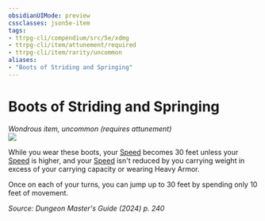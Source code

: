 ```yaml
---
obsidianUIMode: preview
cssclasses: json5e-item
tags:
- ttrpg-cli/compendium/src/5e/xdmg
- ttrpg-cli/item/attunement/required
- ttrpg-cli/item/rarity/uncommon
aliases: 
- "Boots of Striding and Springing"
---
```

# Boots of Striding and Springing
*Wondrous item, uncommon (requires attunement)*  
![](2-Mechanics/CLI/items/img/boots-of-striding-and-springing.webp#right)


While you wear these boots, your [Speed](2-Mechanics/CLI/rules/variant-rules/speed-xphb.md) becomes 30 feet unless your [Speed](2-Mechanics/CLI/rules/variant-rules/speed-xphb.md) is higher, and your [Speed](2-Mechanics/CLI/rules/variant-rules/speed-xphb.md) isn't reduced by you carrying weight in excess of your carrying capacity or wearing Heavy Armor.

Once on each of your turns, you can jump up to 30 feet by spending only 10 feet of movement.

*Source: Dungeon Master's Guide (2024) p. 240*